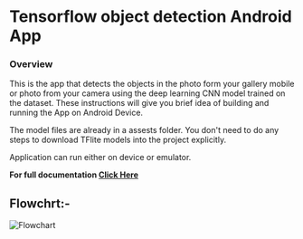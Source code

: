 # Tensorflow object detection Android App

### Overview
This is the app that detects the objects in the photo form your gallery mobile or photo from your camera using the deep learning CNN model trained on the dataset. These instructions will give you brief idea of building and running the App on Android Device.

The model files are already in a assests folder. You don't need to do any steps to download TFlite models into the project explicitly.

Application can run either on device or emulator.

**For full documentation [Click Here](https://drive.google.com/file/d/185g8PrHTGxcy9uiWdOcJEsuyj5AWDn3m/view?usp=sharing)**



## Flowchrt:-

![Flowchart](https://github.com/sanky2501/Object-Detection-using-TFlite-in-android/blob/master/Flowchart.png)

